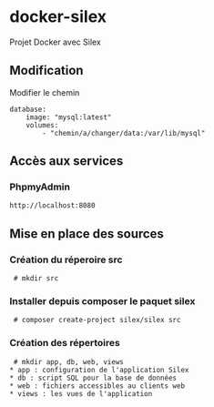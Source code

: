 # docker-silex
Projet Docker avec Silex

## Modification
Modifier le chemin

    database:
        image: "mysql:latest"
        volumes:
            - "chemin/a/changer/data:/var/lib/mysql"
## Accès aux services
### PhpmyAdmin
    http://localhost:8080

## Mise en place des sources
 ### Création du réperoire src
     # mkdir src
 ### Installer depuis composer le paquet silex
     # composer create-project silex/silex src
 ### Création des répertoires
     # mkdir app, db, web, views
    * app : configuration de l'application Silex
    * db : script SQL pour la base de données
    * web : fichiers accessibles au clients web
    * views : les vues de l'application
 
    
